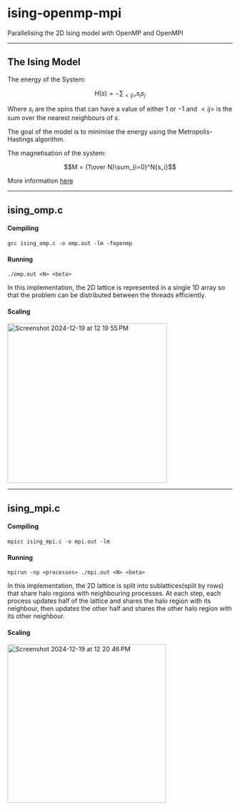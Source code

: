 # ising-openmp-mpi


Parallelising the 2D Ising model with OpenMP and OpenMPI


---
## The Ising Model

The energy of the System:

$$H(s) = -\sum_{<ij>}{s_i s_j}$$

Where $s_i$ are the spins that can have a value of either $1$ or $-1$ and $<ij>$ is the sum over the nearest neighbours of $s$.

The goal of the model is to minimise the energy using the Metropolis-Hastings algorithm.

The magnetisation of the system: 

$$M = {1\over N}\sum_{i=0}^N{s_i}$$

More information [here](https://en.wikipedia.org/wiki/Ising_model)

---

## ising_omp.c

#### Compiling

```
gcc ising_omp.c -o omp.out -lm -fopenmp
```

#### Running

```
./omp.out <N> <beta>
```

  

In this implementation, the 2D lattice is represented in a single 1D array so that the problem can be distributed between the threads efficiently.

#### Scaling 

<img width="357" alt="Screenshot 2024-12-19 at 12 19 55 PM" src="https://github.com/user-attachments/assets/2f8751c4-651f-4d81-b0b9-b1822c4df370" />


---

## ising_mpi.c

#### Compiling

```
mpicc ising_mpi.c -o mpi.out -lm
```

#### Running

```
mpirun -np <processes> ./mpi.out <N> <beta>
```

In this implementation, the 2D lattice is split into sublattices(split by rows) that share halo regions with neighbouring processes. At each step, each process updates half of the lattice and shares the halo region with its neighbour, then updates the other half and shares the other halo region with its other neighbour.

#### Scaling

<img width="355" alt="Screenshot 2024-12-19 at 12 20 46 PM" src="https://github.com/user-attachments/assets/38bb38ed-3478-4b7f-84e0-a6889cabe2e6" />
